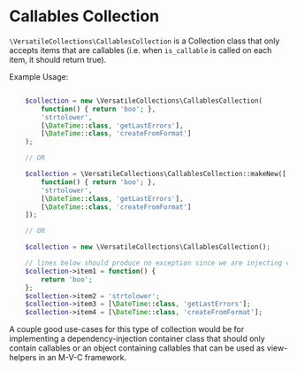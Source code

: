 # Callables Collection

`\VersatileCollections\CallablesCollection` is a Collection class that only accepts
items that are callables (i.e. when `is_callable` is called on each item, it should return true).

Example Usage:

```php

    $collection = new \VersatileCollections\CallablesCollection(
        function() { return 'boo'; },
        'strtolower',
        [\DateTime::class, 'getLastErrors'],
        [\DateTime::class, 'createFromFormat']
    );

    // OR

    $collection = \VersatileCollections\CallablesCollection::makeNew([
        function() { return 'boo'; },
        'strtolower',
        [\DateTime::class, 'getLastErrors'],
        [\DateTime::class, 'createFromFormat']
    ]);

    // OR

    $collection = new \VersatileCollections\CallablesCollection();

    // lines below should produce no exception since we are injecting callables
    $collection->item1 = function() {
        return 'boo';
    };
    $collection->item2 = 'strtolower';
    $collection->item3 = [\DateTime::class, 'getLastErrors'];
    $collection->item4 = [\DateTime::class, 'createFromFormat'];
```

A couple good use-cases for this type of collection would be for implementing a 
dependency-injection container class that should only contain callables or
an object containing callables that can be used as view-helpers in an M-V-C
framework.
